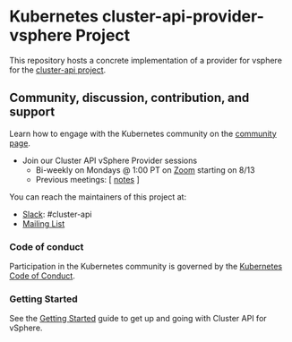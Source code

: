 # Kubernetes cluster-api-provider-vsphere Project

This repository hosts a concrete implementation of a provider for vsphere for the [cluster-api project](https://github.com/kubernetes-sigs/cluster-api).

## Community, discussion, contribution, and support

Learn how to engage with the Kubernetes community on the [community page](http://kubernetes.io/community/).

* Join our Cluster API vSphere Provider sessions
  * Bi-weekly on Mondays @ 1:00 PT on [Zoom](https://zoom.us/j/875399243) starting on 8/13
  * Previous meetings: \[ [notes](https://docs.google.com/document/d/1jQrQiOW75uWraPk4b_LWtCTHwT7EZwrWWwMdxeWOEvk/edit?usp=sharing) \]

You can reach the maintainers of this project at:

* [Slack](http://slack.k8s.io/): #cluster-api
* [Mailing List](https://groups.google.com/forum/#!forum/kubernetes-sig-cluster-lifecycle)

### Code of conduct

Participation in the Kubernetes community is governed by the [Kubernetes Code of Conduct](code-of-conduct.md).

### Getting Started

See the [Getting Started](docs/getting_started.md) guide to get up and going with Cluster API for vSphere.
